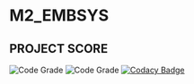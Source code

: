 # M2_EMBSYS
## PROJECT SCORE
![Code Grade](https://api.codiga.io/project/31592/score/svg)
![Code Grade](https://api.codiga.io/project/31592/status/svg)
[![Codacy Badge](https://app.codacy.com/project/badge/Grade/5b15f1288e9f424aac3d0f809ee3fc7e)](https://www.codacy.com/gh/Abishek2208/M2_EMBSYS/dashboard?utm_source=github.com&amp;utm_medium=referral&amp;utm_content=Abishek2208/M2_EMBSYS&amp;utm_campaign=Badge_Grade)
